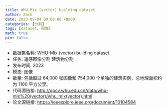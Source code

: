 ```yaml
---
title: WHU-Mix (vector) building dataset
author: Zack
date: 2023-09-04 00:00:00 +0800
categories: [分割]
tags: [dataset, 图像]
math: true
pin: false
---
```

- 数据集名称: WHU-Mix (vector) building dataset
- 任务: 遥感图像分割 建筑物分割
- 发布时间: 2023
- 模态: 图像
- 数量: 包括超过 64,000 张图像和 754,000 个单独的建筑实例，总地理面积约为 1100 平方公里。
- 代码源链接: http://gpcv.whu.edu.cn/data/whu-mix%20(vector)/whu_mix(vector).html
- 论文源链接: https://ieeexplore.ieee.org/document/10104584
